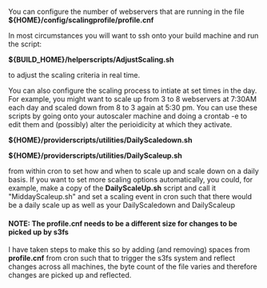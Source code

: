 You can configure the number of webservers that are running in the file **${HOME}/config/scalingprofile/profile.cnf**  

In most circumstances you will want to ssh onto your build machine and run the script: 

**${BUILD_HOME}/helperscripts/AdjustScaling.sh**

to adjust the scaling criteria in real time. 

You can also configure the scaling process to intiate at set times in the day. For example, you might want to scale up from 3 to 8 webservers at 7:30AM each day and scaled down from 8 to 3 again at 5:30 pm. You can use these scripts by going onto your autoscaler machine and doing a crontab -e to edit them and (possibly) alter the perioidicity at which they activate. 

**${HOME}/providerscripts/utilities/DailyScaledown.sh**  

**${HOME}/providerscripts/utilities/DailyScaleup.sh**  

from within cron to set how and when to scale up and scale down on a daily basis. If you want to set more scaling options automatically, you could, for example, make a copy of the **DailyScaleUp.sh** script and call it "MiddayScaleup.sh" and set a scaling event in cron such that there would be a daily scale up as well as your DailyScaledown and DailyScaleup

#### NOTE: The profile.cnf needs to be a different size for changes to be picked up by s3fs

I have taken steps to make this so by adding (and removing) spaces from **profile.cnf** from cron such that to trigger the s3fs system and reflect changes across all machines, the byte count of the file varies and therefore changes are picked up and reflected. 

